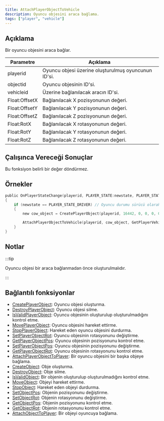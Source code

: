 ```yaml
---
title: AttachPlayerObjectToVehicle
description: Oyuncu objesini araca bağlama.
tags: ["player", "vehicle"]
---
```


## Açıklama

Bir oyuncu objesini araca bağlar. 

| Parametre     | Açıklama                                            |
| ------------- | --------------------------------------------------- |
| playerid      | Oyuncu objesi üzerine oluşturulmuş oyuncunun ID'si. |
| objectid      | Oyuncu objesinin ID'si.                             |
| vehicleid     | Üzerine bağlanılacak aracın ID'si.                  |
| Float:OffsetX | Bağlanılacak X pozisyonunun değeri.                 |
| Float:OffsetY | Bağlanılacak Y pozisyonunun değeri.                 |
| Float:OffsetZ | Bağlanılacak Z pozisyonunun değeri.                 |
| Float:RotX    | Bağlanılacak X rotasyonunun değeri.                 |
| Float:RotY    | Bağlanılacak Y rotasyonunun değeri.                 |
| Float:RotZ    | Bağlanılacak Z rotasyonunun değeri.                 |

## Çalışınca Vereceği Sonuçlar

Bu fonksiyon belirli bir değer döndürmez.

## Örnekler

```c
public OnPlayerStateChange(playerid, PLAYER_STATE:newstate, PLAYER_STATE:oldstate)
{
    if (newstate == PLAYER_STATE_DRIVER) // Oyuncu durumu sürücü olarak değişirse.
    {
        new cow_object = CreatePlayerObject(playerid, 16442, 0, 0, 0, 0, 0, 0); // İnek objesini yaratıyoruz.

        AttachPlayerObjectToVehicle(playerid, cow_object, GetPlayerVehicleID(playerid), 0.0, 0.0, 1.0, 0.0, 0.0, 0.0);
    }
}
```

## Notlar

:::tip

Oyuncu objesi bir araca bağlanmadan önce oluşturulmalıdır.

:::

## Bağlantılı fonksiyonlar

- [CreatePlayerObject](CreatePlayerObject): Oyuncu objesi oluşturma.
- [DestroyPlayerObject](DestroyPlayerObject): Oyuncu objesi silme.
- [IsValidPlayerObject](IsValidPlayerObject): Oyuncu objesinin oluşturulup oluşturulmadığını kontrol etme.
- [MovePlayerObject](MovePlayerObject): Oyuncu objesini hareket ettirme.
- [StopPlayerObject](StopPlayerObject): Hareket eden oyuncu objesini durdurma.
- [SetPlayerObjectRot](SetPlayerObjectRot): Oyuncu objesinin rotasyonunu değiştirme.
- [GetPlayerObjectPos](GetPlayerObjectPos): Oyuncu objesinin pozisyonunu kontrol etme.
- [SetPlayerObjectPos](SetPlayerObjectPos): Oyuncu objesinin pozisyonunu değiştirme.
- [GetPlayerObjectRot](GetPlayerObjectRot): Oyuncu objesinin rotasyonunu kontrol etme.
- [AttachPlayerObjectToPlayer](AttachPlayerObjectToPlayer): Bir oyuncu objesini bir başka objeye bağlama.
- [CreateObject](CreateObject): Obje oluşturma.
- [DestroyObject](DestroyObject): Obje silme.
- [IsValidObject](IsValidObject): Bir objenin oluşturulup oluşturulmadığını kontrol etme.
- [MoveObject](MoveObject): Objeyi hareket ettirme.
- [StopObject](StopObject): Hareket eden objeyi durdurma.
- [SetObjectPos](SetObjectPos): Objenin pozisyonunu değiştirme.
- [SetObjectRot](SetObjectRot): Objenin rotasyonunu değiştirme.
- [GetObjectPos](GetObjectPos): Objenin pozisyonunu kontrol etme.
- [GetObjectRot](GetObjectRot): Objenin rotasyonunu kontrol etme.
- [AttachObjectToPlayer](AttachObjectToPlayer): Bir objeyi oyuncuya bağlama.
